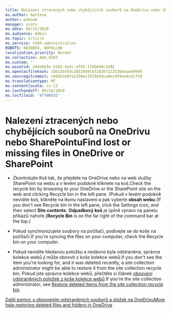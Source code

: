 ```yaml
---
title: Nalezení ztracených nebo chybějících souborů na OneDrivu nebo SharePointu
ms.author: matteva
author: pebaum
manager: scotv
ms.date: 04/21/2020
ms.audience: Admin
ms.topic: article
ms.service: o365-administration
ROBOTS: NOINDEX, NOFOLLOW
localization_priority: Normal
ms.collection: Adm_O365
ms.custom: ''
ms.assetid: d4de6b5e-5102-4e2c-af92-1f8b049c3a02
ms.openlocfilehash: 1d615bf8dc16528d9cbf283672225364aaae9949
ms.sourcegitcommit: c6692ce0fa1358ec3529e59ca0ecdfdea4cdc759
ms.translationtype: MT
ms.contentlocale: cs-CZ
ms.lasthandoff: 09/14/2020
ms.locfileid: "47708532"
---
```

# <a name="find-lost-or-missing-files-in-onedrive-or-sharepoint"></a><span data-ttu-id="8cc37-102">Nalezení ztracených nebo chybějících souborů na OneDrivu nebo SharePointu</span><span class="sxs-lookup"><span data-stu-id="8cc37-102">Find lost or missing files in OneDrive or SharePoint</span></span>

- <span data-ttu-id="8cc37-103">Zkontrolujte Koš tak, že přejdete na OneDrive nebo na web služby SharePoint na webu a v levém podokně kliknete na koš.</span><span class="sxs-lookup"><span data-stu-id="8cc37-103">Check the recycle bin by browsing to your OneDrive or the SharePoint site on the web and clicking Recycle bin in the left pane.</span></span> <span data-ttu-id="8cc37-104">(Pokud v levém podokně nevidíte koš, klikněte na ikonu nastavení a pak vyberte **obsah webu**.</span><span class="sxs-lookup"><span data-stu-id="8cc37-104">(If you don't see Recycle bin in the left pane, click the Settings icon, and then select **Site contents**.</span></span> <span data-ttu-id="8cc37-105">**Odpadkový koš** je úplně vpravo na panelu příkazů nahoře.)</span><span class="sxs-lookup"><span data-stu-id="8cc37-105">**Recycle Bin** is on the far right of the command bar at the top.)</span></span> 
    
- <span data-ttu-id="8cc37-106">Pokud synchronizujete soubory na počítači, podívejte se do koše na počítači.</span><span class="sxs-lookup"><span data-stu-id="8cc37-106">If you're syncing the files on your computer, check the Recycle bin on your computer.</span></span> 
    
- <span data-ttu-id="8cc37-107">Pokud nevidíte hledanou položku a nedávno byla odstraněna, správce kolekce webů ji může obnovit z koše kolekce webů.</span><span class="sxs-lookup"><span data-stu-id="8cc37-107">If you don't see the item you're looking for, and it was deleted recently, a site collection administrator might be able to restore it from the site collection recycle bin.</span></span> <span data-ttu-id="8cc37-108">Pokud jste správce kolekce webů, přečtěte si článek [obnovení odstraněných položek z koše kolekce webů](https://go.microsoft.com/fwlink/?linkid=866439).</span><span class="sxs-lookup"><span data-stu-id="8cc37-108">If you're the site collection administrator, see [Restore deleted items from the site collection recycle bin](https://go.microsoft.com/fwlink/?linkid=866439).</span></span>
    
[<span data-ttu-id="8cc37-109">Další pomoc s obnovením odstraněných souborů a složek na OneDrivu</span><span class="sxs-lookup"><span data-stu-id="8cc37-109">More help restoring deleted files and folders in OneDrive</span></span>](https://go.microsoft.com/fwlink/?linkid=872872)
  

